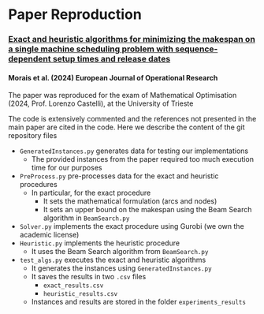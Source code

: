 # Paper Reproduction
### [Exact and heuristic algorithms for minimizing the makespan on a single machine scheduling problem with sequence-dependent setup times and release dates](https://www.sciencedirect.com/science/article/abs/pii/S0377221723008652)
#### Morais et al. (2024) European Journal of Operational Research

The paper was reproduced for the exam of Mathematical Optimisation (2024, Prof. Lorenzo Castelli), at the University of Trieste

The code is extensively commented and the references not presented in the main paper are cited in the code.
Here we describe the content of the git repository files

- `GeneratedInstances.py` generates data for testing our implementations
  - The provided instances from the paper required too much execution time for our purposes
- `PreProcess.py` pre-processes data for the exact and heuristic procedures
  - In particular, for the exact procedure
    - It sets the mathematical formulation (arcs and nodes) 
    - It sets an upper bound on the makespan using the Beam Search algorithm in `BeamSearch.py`
- `Solver.py` implements the exact procedure using Gurobi (we own the academic license)
- `Heuristic.py` implements the heuristic procedure
  - It uses the Beam Search algorithm from `BeamSearch.py`
- `test_algs.py` executes the exact and heuristic algorithms
  - It generates the instances using `GeneratedInstances.py`
  - It saves the results in two `.csv` files
    - `exact_results.csv`
    - `heuristic_results.csv` 
  - Instances and results are stored in the folder `experiments_results`
